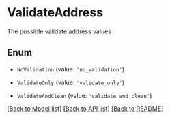 # ValidateAddress

The possible validate address values

## Enum

* `NoValidation` (value: `'no_validation'`)

* `ValidateOnly` (value: `'validate_only'`)

* `ValidateAndClean` (value: `'validate_and_clean'`)

[[Back to Model list]](../README.md#documentation-for-models) [[Back to API list]](../README.md#documentation-for-api-endpoints) [[Back to README]](../README.md)
